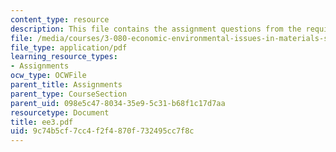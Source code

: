 ```yaml
---
content_type: resource
description: This file contains the assignment questions from the required readings.
file: /media/courses/3-080-economic-environmental-issues-in-materials-selection-fall-2005/9c74b5cf7cc4f2f4870f732495cc7f8c_ee3.pdf
file_type: application/pdf
learning_resource_types:
- Assignments
ocw_type: OCWFile
parent_title: Assignments
parent_type: CourseSection
parent_uid: 098e5c47-8034-35e9-5c31-b68f1c17d7aa
resourcetype: Document
title: ee3.pdf
uid: 9c74b5cf-7cc4-f2f4-870f-732495cc7f8c
---
```


